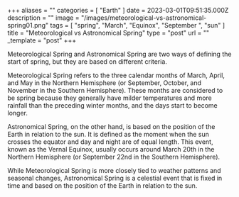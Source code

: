 +++
aliases = ""
categories = [ "Earth" ]
date = 2023-03-01T09:51:35.000Z
description = ""
image = "/images/meteorological-vs-astronomical-spring01.png"
tags = [ "spring", "March", "Equinox", "September ", "sun" ]
title = "Meteorological vs Astronomical Spring"
type = "post"
url = ""
_template = "post"
+++

Meteorological Spring and Astronomical Spring are two ways of defining the start of spring, but they are based on different criteria.

Meteorological Spring refers to the three calendar months of March, April, and May in the Northern Hemisphere (or September, October, and November in the Southern Hemisphere). These months are considered to be spring because they generally have milder temperatures and more rainfall than the preceding winter months, and the days start to become longer.

Astronomical Spring, on the other hand, is based on the position of the Earth in relation to the sun. It is defined as the moment when the sun crosses the equator and day and night are of equal length. This event, known as the Vernal Equinox, usually occurs around March 20th in the Northern Hemisphere (or September 22nd in the Southern Hemisphere).

While Meteorological Spring is more closely tied to weather patterns and seasonal changes, Astronomical Spring is a celestial event that is fixed in time and based on the position of the Earth in relation to the sun.
